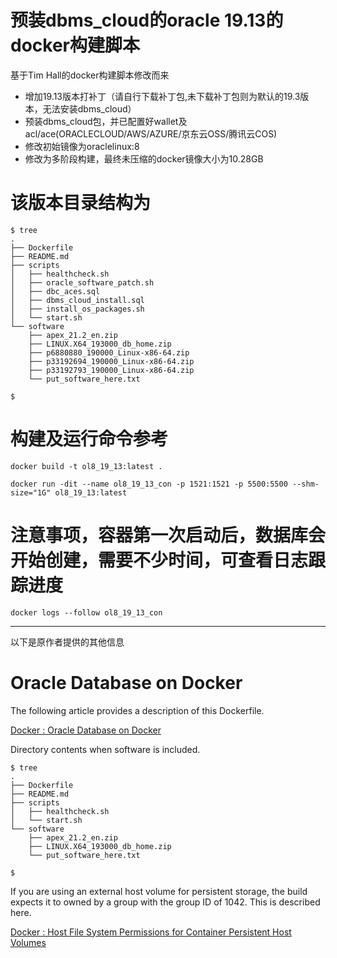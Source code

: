 # 预装dbms_cloud的oracle 19.13的docker构建脚本

基于Tim Hall的docker构建脚本修改而来   
- 增加19.13版本打补丁（请自行下载补丁包,未下载补丁包则为默认的19.3版本，无法安装dbms_cloud） 
- 预装dbms_cloud包，并已配置好wallet及acl/ace(ORACLECLOUD/AWS/AZURE/京东云OSS/腾讯云COS) 
- 修改初始镜像为oraclelinux:8  
- 修改为多阶段构建，最终未压缩的docker镜像大小为10.28GB  

# 该版本目录结构为   

```
$ tree
.
├── Dockerfile
├── README.md
├── scripts
│   ├── healthcheck.sh
│   ├── oracle_software_patch.sh
│   ├── dbc_aces.sql
│   ├── dbms_cloud_install.sql
│   ├── install_os_packages.sh
│   └── start.sh
└── software
    ├── apex_21.2_en.zip
    ├── LINUX.X64_193000_db_home.zip
    ├── p6880880_190000_Linux-x86-64.zip
    ├── p33192694_190000_Linux-x86-64.zip
    ├── p33192793_190000_Linux-x86-64.zip
    └── put_software_here.txt

$
```

# 构建及运行命令参考
```
docker build -t ol8_19_13:latest .

docker run -dit --name ol8_19_13_con -p 1521:1521 -p 5500:5500 --shm-size="1G" ol8_19_13:latest
```
# 注意事项，容器第一次启动后，数据库会开始创建，需要不少时间，可查看日志跟踪进度
```
docker logs --follow ol8_19_13_con
```

----------
以下是原作者提供的其他信息   
# Oracle Database on Docker

The following article provides a description of this Dockerfile.

[Docker : Oracle Database on Docker](https://oracle-base.com/articles/linux/docker-oracle-database-on-docker)

Directory contents when software is included.

```
$ tree
.
├── Dockerfile
├── README.md
├── scripts
│   ├── healthcheck.sh
│   └── start.sh
└── software
    ├── apex_21.2_en.zip
    ├── LINUX.X64_193000_db_home.zip
    └── put_software_here.txt

$
```

If you are using an external host volume for persistent storage, the build expects it to owned by a group with the group ID of 1042. This is described here.

[Docker : Host File System Permissions for Container Persistent Host Volumes](https://oracle-base.com/articles/linux/docker-host-file-system-permissions-for-container-persistent-host-volumes)
